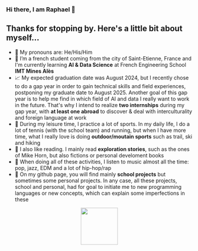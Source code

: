 ### Hi there, I am Raphael 👋

## Thanks for stopping by. Here's a little bit about myself...

- 🤔 My pronouns are: He/His/Him
- 🌱 I’m a french student coming from the city of Saint-Etienne, France and I'm currently learning **AI & Data Science** at French Engineering School **IMT Mines Alès**
- 📈 My expected graduation date was August 2024, but I recently chose to do a gap year in order to gain technical skills and field experiences, postponing my graduate date to August 2025. Another goal of this gap year is to help me find in which field of AI and data I really want to work in the future. That's why I intend to realize **two internships** during my gap year, with **at least one abroad** to discover & deal with interculturality and foreign language at work 
- 🌄 During my leisure time, I practice a lot of sports. In my daily life, I do a lot of tennis (with the school team) and running, but when I have more time, what I really love is doing **outdoor/moutain sports** such as trail, ski and hiking
- 📖 I also like reading. I mainly read **exploration stories**, such as the ones of Mike Horn, but also fictions or personal develoment books
- 🎵 When doing all of these activities, I listen to music almost all the time: pop, jazz, EDM and a lot of hip-hop/rap
- 🎯 On my github page, you will find mainly **school projects** but sometimes some personal projects. In any case, all these projects, school and personal, had for goal to initiate me to new programming languages or new concepts, which can explain some imperfections in these 

<div id="header" align="center">
  <img src="https://fr.m.wikipedia.org/wiki/Fichier:Python_logo_and_wordmark.svg" width="100"/>
</div>

<!--
**Rapha2000/Rapha2000** is a ✨ _special_ ✨ repository because its `README.md` (this file) appears on your GitHub profile.

Here are some ideas to get you started:

- 🔭 I’m currently working on ...
- 🌱 I’m currently learning ...
- 👯 I’m looking to collaborate on ...
- 🤔 I’m looking for help with ...
- 💬 Ask me about ...
- 📫 How to reach me: ...
- 😄 Pronouns: ...
- ⚡ Fun fact: ...
-->
